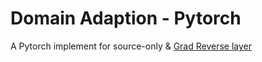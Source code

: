 # Domain Adaption - Pytorch
A Pytorch implement for source-only & [Grad Reverse layer](https://arxiv.org/pdf/1409.7495.pdf)

